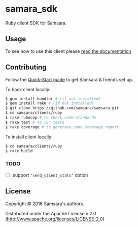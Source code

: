 # samara_sdk

Ruby client SDK for Samsara.

## Usage

To see how to use this client please [read the documentation](/docs/clients/ruby-client.md)

## Contributing

Follow the [Quick-Start guide](/docs/quick-start.md) to get Samsara & friends set up.

To hack client locally:

```bash
$ gem install bundler # (if not installed)
$ gem install rake # (if not installed)
$ git clone https://github.com/samsara/samsara.git
$ cd samsara/clients/ruby
$ rake rubocop # to check code-standards
$ rake test # to run tests
$ rake coverage # to generate code coverage report
```

To install client locally:

```bash
$ cd samsara/clients/ruby
$ rake build
```

### TODO

- [ ] support `"send_client_stats"` option

## License

Copyright © 2016 Samsara's authors.

Distributed under the Apache License v 2.0 (http://www.apache.org/licenses/LICENSE-2.0)
